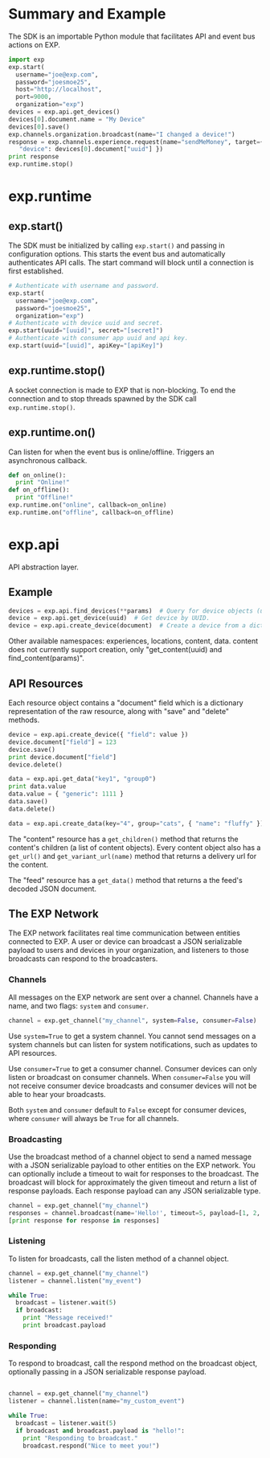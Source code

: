 # Summary and Example
The SDK is an importable Python module that facilitates API and event bus actions on EXP.

```python
import exp
exp.start(
  username="joe@exp.com",
  password="joesmoe25",
  host="http://localhost",
  port=9000,
  organization="exp")
devices = exp.api.get_devices()
devices[0].document.name = "My Device"
devices[0].save()
exp.channels.organization.broadcast(name="I changed a device!")
response = exp.channels.experience.request(name="sendMeMoney", target={ 
   "device": devices[0].document["uuid"] })
print response
exp.runtime.stop()
```

# exp.runtime

## exp.start()
The SDK must be initialized by calling ```exp.start()``` and passing in configuration options. This starts the event bus and automatically authenticates API calls. The start command will block until a connection is first established. 

```python
# Authenticate with username and password.
exp.start(
  username="joe@exp.com",
  password="joesmoe25",
  organization="exp")
# Authenticate with device uuid and secret.
exp.start(uuid="[uuid]", secret="[secret]")
# Authenticate with consumer app uuid and api key.
exp.start(uuid="[uuid]", apiKey="[apiKey]")
```

## exp.runtime.stop()
A socket connection is made to EXP that is non-blocking. To end the connection and to stop threads spawned by the SDK call ```exp.runtime.stop()```.

## exp.runtime.on()

Can listen for when the event bus is online/offline. Triggers an asynchronous callback.

```python
def on_online():
  print "Online!"
def on_offline():
  print "Offline!"
exp.runtime.on("online", callback=on_online)
exp.runtime.on("offline", callback=on_offline)
```

# exp.api
API abstraction layer.

## Example
```python
devices = exp.api.find_devices(**params)  # Query for device objects (url params).
device = exp.api.get_device(uuid)  # Get device by UUID.
device = exp.api.create_device(document)  # Create a device from a dictionary
```
Other available namespaces: experiences, locations, content, data. content does not currently support creation, only "get_content(uuid) and find_content(params)".

## API Resources
Each resource object contains a "document" field which is a dictionary representation of the raw resource, along with "save" and "delete" methods.
```python
device = exp.api.create_device({ "field": value })
device.document["field"] = 123
device.save()
print device.document["field"]
device.delete()
```


```python
data = exp.api.get_data("key1", "group0")
print data.value
data.value = { "generic": 1111 }
data.save()
data.delete()

data = exp.api.create_data(key="4", group="cats", { "name": "fluffy" })

```

The "content" resource has a ```get_children()``` method that returns the content's children (a list of content objects). Every content object also has a ```get_url()``` and ```get_variant_url(name)``` method that returns a delivery url for the content.

The "feed" resource has a ```get_data()``` method that returns a the feed's decoded JSON document.






## The EXP Network

The EXP network facilitates real time communication between entities connected to EXP. A user or device can broadcast a JSON serializable payload to users and devices in your organization, and listeners to those broadcasts can respond to the broadcasters.

### Channels

All messages on the EXP network are sent over a channel. Channels have a name, and two flags: ```system``` and ```consumer```.

```python
channel = exp.get_channel("my_channel", system=False, consumer=False)
```

Use ```system=True``` to get a system channel. You cannot send messages on a system channels but can listen for system notifications, such as updates to API resources.

Use ```consumer=True``` to get a consumer channel. Consumer devices can only listen or broadcast on consumer channels. When ```consumer=False``` you will not receive consumer device broadcasts and consumer devices will not be able to hear your broadcasts.

Both ```system``` and ```consumer``` default to ```False``` except for consumer devices, where ```consumer``` will always be ```True``` for all channels.


### Broadcasting

Use the broadcast method of a channel object to send a named message with a JSON serializable payload to other entities on the EXP network. You can optionally include a timeout to wait for responses to the broadcast. The broadcast will block for approximately the given timeout and return a list of response payloads. Each response payload can any JSON serializable type.

```python
channel = exp.get_channel("my_channel")
responses = channel.broadcast(name='Hello!', timeout=5, payload=[1, 2, 3])
[print response for response in responses]
```


### Listening

To listen for broadcasts, call the listen method of a channel object. 

```python
channel = exp.get_channel("my_channel")
listener = channel.listen("my_event")

while True:
  broadcast = listener.wait(5)
  if broadcast: 
    print "Message received!"
    print broadcast.payload
```




### Responding

To respond to broadcast, call the respond method on the broadcast object, optionally passing in a JSON serializable response payload.

```python

channel = exp.get_channel("my_channel")
listener = channel.listen(name="my_custom_event")

while True:
  broadcast = listener.wait(5)
  if broadcast and broadcast.payload is "hello!":
    print "Responding to broadcast."
    broadcast.respond("Nice to meet you!")

```







